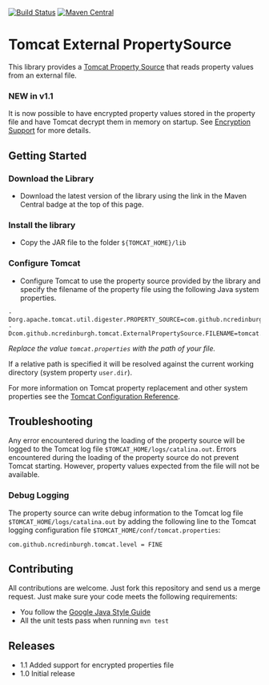 [![Build Status](https://travis-ci.org/ncredinburgh/tomcat-external-propertysource.svg?branch=master)](https://travis-ci.org/ncredinburgh/tomcat-external-propertysource)
[![Maven Central](https://maven-badges.herokuapp.com/maven-central/com.github.ncredinburgh/tomcat-external-propertysource/badge.svg)](https://maven-badges.herokuapp.com/maven-central/com.github.ncredinburgh/tomcat-external-propertysource)

Tomcat External PropertySource
==============================

This library provides a [Tomcat Property Source](https://tomcat.apache.org/tomcat-7.0-doc/api/org/apache/tomcat/util/IntrospectionUtils.PropertySource.html) that reads property values from an external file. 

### NEW in v1.1

It is now possible to have encrypted property values stored in the property file and have Tomcat decrypt them in memory on startup.  See [Encryption Support](encryption.md) for more details. 

Getting Started
---------------
### Download the Library
* Download the latest version of the library using the link in the Maven Central badge at the top of this page.

### Install the library
* Copy the JAR file to the folder `${TOMCAT_HOME}/lib`

### Configure Tomcat
* Configure Tomcat to use the property source provided by the library and specify the filename of the property file using the following Java system properties.

```
-Dorg.apache.tomcat.util.digester.PROPERTY_SOURCE=com.github.ncredinburgh.tomcat.ExternalPropertySource"
-Dcom.github.ncredinburgh.tomcat.ExternalPropertySource.FILENAME=tomcat.properties
```

*Replace the value `tomcat.properties` with the path of your file.* 

If a relative path is specified it will be resolved against the current working directory (system property `user.dir`).

For more information on Tomcat property replacement and other system properties see the [Tomcat Configuration Reference](http://tomcat.apache.org/tomcat-7.0-doc/config/systemprops.html).

Troubleshooting
---------------
Any error encountered during the loading of the property source will be logged to the Tomcat log file `$TOMCAT_HOME/logs/catalina.out`.  Errors encountered during the loading of the property source do not prevent Tomcat starting.  However, property values expected from the file will not be available.

### Debug Logging
The property source can write debug information to the Tomcat log file `$TOMCAT_HOME/logs/catalina.out` by adding the following line to the Tomcat logging configuration file `$TOMCAT_HOME/conf/tomcat.properties`:

```
com.github.ncredinburgh.tomcat.level = FINE
```

Contributing
------------

All contributions are welcome. Just fork this repository and send us a merge request.  Just make sure your code meets the following requirements:

* You follow the [Google Java Style Guide](https://google.github.io/styleguide/javaguide.html)
* All the unit tests pass when running `mvn test`

Releases
--------

- 1.1 Added support for encrypted properties file
- 1.0 Initial release
